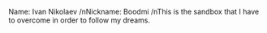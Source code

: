 Name: Ivan Nikolaev
/nNickname: Boodmi
/nThis is the sandbox that I have to overcome in order to follow my dreams.